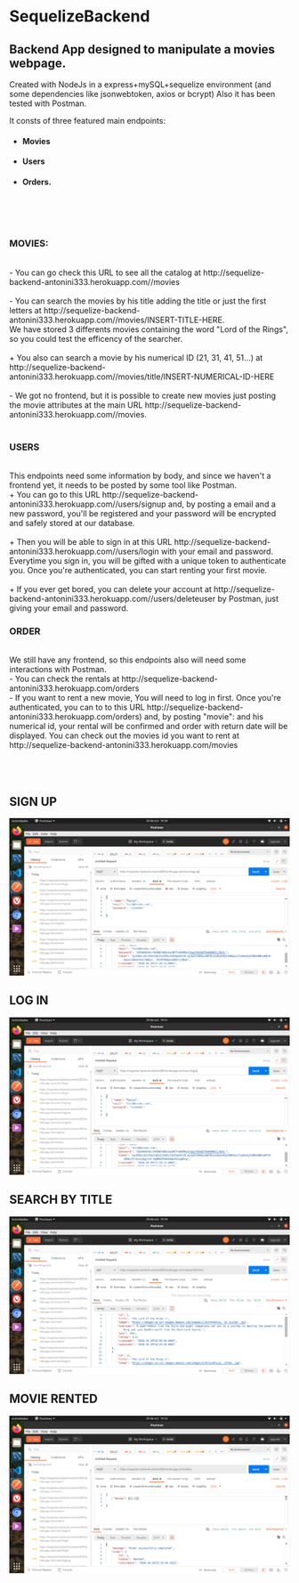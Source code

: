 # SequelizeBackend


## Backend App designed to manipulate a movies webpage. <br>
Created with NodeJs in a express+mySQL+sequelize environment (and some dependencies like jsonwebtoken, axios or bcrypt)
Also it has been tested with Postman.

It consts of three featured main endpoints: 
+ #### Movies
+ #### Users
+ #### Orders.
<br>
<br>
<br>

### MOVIES:
<br>
   - You can go check this URL to see all the catalog at http://sequelize-backend-antonini333.herokuapp.com//movies
   <br><br>
   - You can search the movies by his title adding the title or just the first letters at http://sequelize-backend-antonini333.herokuapp.com//movies/INSERT-TITLE-HERE.
   <br>We have stored 3 differents movies containing the word "Lord of the Rings", so you could test the efficency of the searcher.
   <br><br>
   + You also can search a movie by his numerical ID (21, 31, 41, 51...) at http://sequelize-backend-antonini333.herokuapp.com//movies/title/INSERT-NUMERICAL-ID-HERE
   <br><br>
   - We got no frontend, but it is possible to create new movies just posting the movie attributes at the main URL http://sequelize-backend-antonini333.herokuapp.com//movies.
         <br>
         <br>
   

### USERS 
<br>
         This endpoints need some information by body, and since we haven't a frontend yet, it needs to be posted by some tool like Postman.
         <br>
         + You can go to this URL http://sequelize-backend-antonini333.herokuapp.com//users/signup and, by posting a email and a new password, you'll be registered and your password will be encrypted and safely stored at our database.
         <br> 
         <br>
         + Then you will be able to sign in at this URL http://sequelize-backend-antonini333.herokuapp.com//users/login with your email and password. Everytime you sign in, you will be gifted with a unique token to authenticate you. Once you're authenticated, you can start renting your first movie.
         <br> 
         <br>
         + If you ever get bored, you can delete your account at http://sequelize-backend-antonini333.herokuapp.com//users/deleteuser by Postman, just giving your email and password. 
         


### ORDER 
<br>
     We still have any frontend, so this endpoints also will need some interactions with Postman.
        <br>
  - You can check the rentals at http://sequelize-backend-antonini333.herokuapp.com/orders
         <br>
 - If you want to rent a new movie, You will need to log in first. Once you're authenticated, you can to to this URL http://sequelize-backend-antonini333.herokuapp.com/orders) and, by posting "movie": and his numerical id, your rental will be confirmed and order with return date will be displayed.
 You can check out the movies id you want to rent at http://sequelize-backend-antonini333.herokuapp.com/movies <br><br><br><br>
 
 ## SIGN UP
 
 ![Screenshot](screenshots/signup.png) 
 
 ## LOG IN
 
  ![Screenshot](screenshots/login.png) 
  
  ## SEARCH BY TITLE
  
 ![Screenshot](screenshots/search.png) 
 
 ## MOVIE RENTED
 
![Screenshot](screenshots/order.png)  
